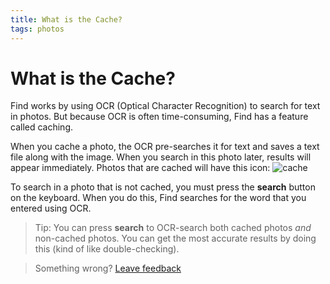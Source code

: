 ```yaml
---
title: What is the Cache?
tags: photos
--- 
```

# What is the Cache? 

Find works by using OCR (Optical Character Recognition) to search for text in photos. But because OCR is often time-consuming, Find has a feature called caching.

When you cache a photo, the OCR pre-searches it for text and saves a text file along with the image. When you search in this photo later, results will appear immediately. Photos that are cached will have this icon: ![cache]

To search in a photo that is not cached, you must press the **search** button on the keyboard. When you do this, Find searches for the word that you entered using OCR. 

> Tip: You can press **search** to OCR-search both cached photos *and* non-cached photos. You can get the most accurate results by doing this (kind of like double-checking).





> Something wrong? [Leave feedback](https://forms.gle/agdyoB9PFfnv8cU1A/)


[cache]: https://raw.githubusercontent.com/zjohnzheng/FindHelp/master/images/cache.png
